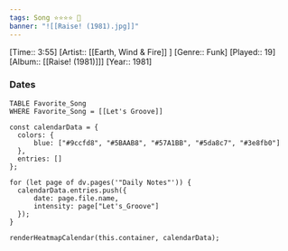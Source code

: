 ```yaml
---
tags: Song ⭐⭐⭐⭐ 💛
banner: "![[Raise! (1981).jpg]]"
---
```

[Time:: 3:55]
[Artist:: [[Earth, Wind & Fire]] ]
[Genre:: Funk]
[Played:: 19]
[Album:: [[Raise! (1981)]]]
[Year:: 1981]
### Dates
````dataview
TABLE Favorite_Song
WHERE Favorite_Song = [[Let's Groove]]
````

  ```dataviewjs
const calendarData = { 
	colors: { 
		blue: ["#9ccfd8", "#5BAAB8", "#57A1BB", "#5da8c7", "#3e8fb0"] 
	}, 
	entries: [] 
}; 

for (let page of dv.pages('"Daily Notes"')) { 
	calendarData.entries.push({ 
		date: page.file.name, 
		intensity: page["Let's_Groove"]
	}); 
} 

renderHeatmapCalendar(this.container, calendarData);
```
